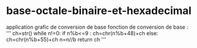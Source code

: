 # base-octale-binaire-et-hexadecimal
application grafic de conversion de base
fonction de conversion de base :
'''
ch=str()
while n!=0:
   if n%b<=9 :
      ch=chr(n%b+48)+ch
   else:
      ch=chr(n%b+55)+ch
   n=n//b
return ch
'''
